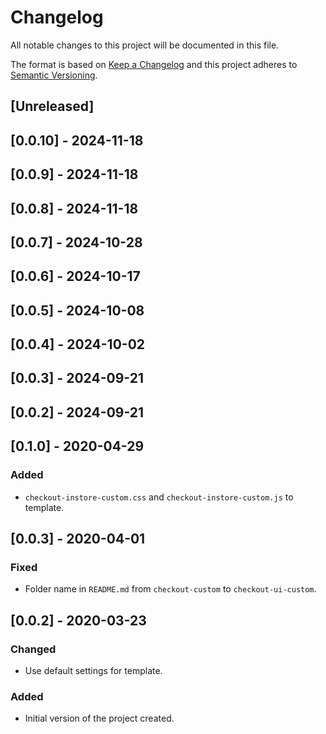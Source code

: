 # Changelog

All notable changes to this project will be documented in this file.

The format is based on [Keep a Changelog](http://keepachangelog.com/en/1.0.0/)
and this project adheres to [Semantic Versioning](http://semver.org/spec/v2.0.0.html).

## [Unreleased]

## [0.0.10] - 2024-11-18

## [0.0.9] - 2024-11-18

## [0.0.8] - 2024-11-18

## [0.0.7] - 2024-10-28

## [0.0.6] - 2024-10-17

## [0.0.5] - 2024-10-08

## [0.0.4] - 2024-10-02

## [0.0.3] - 2024-09-21

## [0.0.2] - 2024-09-21

## [0.1.0] - 2020-04-29
###  Added
- `checkout-instore-custom.css` and `checkout-instore-custom.js` to template.

## [0.0.3] - 2020-04-01
### Fixed
- Folder name in `README.md` from `checkout-custom` to `checkout-ui-custom`.

## [0.0.2] - 2020-03-23

### Changed
- Use default settings for template.

### Added
- Initial version of the project created.
